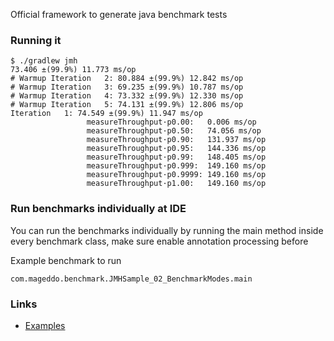 Official framework to generate java benchmark tests

### Running it  

```
$ ./gradlew jmh
73.406 ±(99.9%) 11.773 ms/op
# Warmup Iteration   2: 80.884 ±(99.9%) 12.842 ms/op
# Warmup Iteration   3: 69.235 ±(99.9%) 10.787 ms/op
# Warmup Iteration   4: 73.332 ±(99.9%) 12.330 ms/op
# Warmup Iteration   5: 74.131 ±(99.9%) 12.806 ms/op
Iteration   1: 74.549 ±(99.9%) 11.947 ms/op
                 measureThroughput·p0.00:   0.006 ms/op
                 measureThroughput·p0.50:   74.056 ms/op
                 measureThroughput·p0.90:   131.937 ms/op
                 measureThroughput·p0.95:   144.336 ms/op
                 measureThroughput·p0.99:   148.405 ms/op
                 measureThroughput·p0.999:  149.160 ms/op
                 measureThroughput·p0.9999: 149.160 ms/op
                 measureThroughput·p1.00:   149.160 ms/op

```

### Run benchmarks individually at IDE

You can run the benchmarks individually by running the main method 
inside every benchmark class, make sure enable annotation processing before

Example benchmark to run 

	com.mageddo.benchmark.JMHSample_02_BenchmarkModes.main

### Links
* [Examples](https://github.com/melix/jmh-gradle-example/tree/master/src/jmh/java/org/openjdk/jmh/samples)
